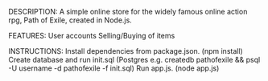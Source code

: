 DESCRIPTION:
A simple online store for the widely famous online action rpg, Path of Exile, created in Node.js.

FEATURES:
User accounts
Selling/Buying of items

INSTRUCTIONS:
Install dependencies from package.json. (npm install)
Create database and run init.sql (Postgres e.g. createdb pathofexile && psql -U username -d pathofexile -f init.sql)
Run app.js. (node app.js)
